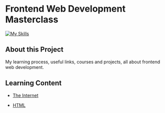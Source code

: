 # Frontend Web Development Masterclass

[![My Skills](https://skillicons.dev/icons?i=git,github,html,css,js)](https://skillicons.dev) 

## About this Project 

My learning process, useful links, courses and projects, all about frontend web development.

## Learning Content

- [The Internet](https://github.com/benjakam/frontend-web-development-masterclass/tree/master/The%20Internet%20and%20Networks)

- [HTML](https://github.com/benjakam/frontend-web-development-masterclass/tree/master/HTML)

